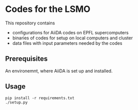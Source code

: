 # Codes for the LSMO

This repository contains 

 * configurations for AiiDA codes on EPFL supercomputers
 * binaries of codes for setup on local computers and cluster
 * data files with input parameters needed by the codes

## Prerequisites

An environemnt, where AiiDA is set up and installed.

## Usage

```
pip install -r requirements.txt
./setup.py
```

